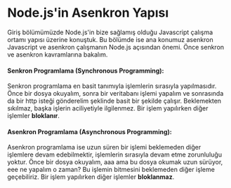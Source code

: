 Node.js'in Asenkron Yapısı
======

Giriş bölümümüzde Node.js'in bize sağlamış olduğu Javascript çalışma ortamı yapısı üzerine konuştuk. Bu bölümde ise ana konumuz asenkron Javascript ve asenkron çalışmanın 
Node.js açısından önemi. Önce senkron ve asenkron kavramlarına bakalım.

#### Senkron Programlama (Synchronous Programming):

Senkron programlama en basit tanımıyla işlemlerin sırasıyla yapılmasıdır. Önce bir dosya okuyalım, sonra bir veritabanı işlemi yapalım ve sonrasında da 
bir http isteği gönderelim şeklinde basit bir şekilde çalışır. Beklemekten sıkılmaz, başka işlerin aciliyetiyle ilgilenmez. Bir işlem yapılırken diğer 
işlemler **bloklanır**.

#### Asenkron Programlama (Asynchronous Programming):
Asenkron programlama ise uzun süren bir işlemi beklemeden diğer işlemlere devam edebilmektir, işlemlerin sırasıyla devam etme zorunluluğu yoktur. Önce bir 
dosya okuyalım, aaa ama bu dosya okumak uzun sürüyor, eee ne yapalım o zaman? Bu işlemin bitmesini beklemeden diğer işleme geçebiliriz. Bir işlem yapılırken
diğer işlemler **bloklanmaz**.
